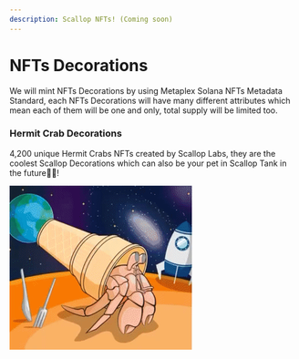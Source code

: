 ```yaml
---
description: Scallop NFTs! (Coming soon)
---
```


# NFTs Decorations

We will mint NFTs Decorations by using Metaplex Solana NFTs Metadata Standard, each NFTs Decorations will have many different attributes which mean each of them will be one and only, total supply will be limited too.

### Hermit Crab Decorations

4,200 unique Hermit Crabs NFTs created by Scallop Labs, they are the coolest Scallop Decorations which can also be your pet in Scallop Tank in the future🐚🦀!

![](../.gitbook/assets/hermitcrab.gif)
